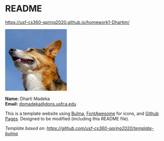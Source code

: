 # README

<https://usf-cs360-spring2020.github.io/homework1-Dhartim/>

![Profile Image](profile.png)

**Name:** Dharti Madeka  
**Email:** <dpmadeka@dons.usfca.edu>

This is a template website using [Bulma](https://bulma.io/), [FontAwesome](https://origin.fontawesome.com/) for icons, and [Github Pages](). Designed to be modified (including this README file).

*Template based on: <https://github.com/usf-cs360-spring2020/template-bulma>*
